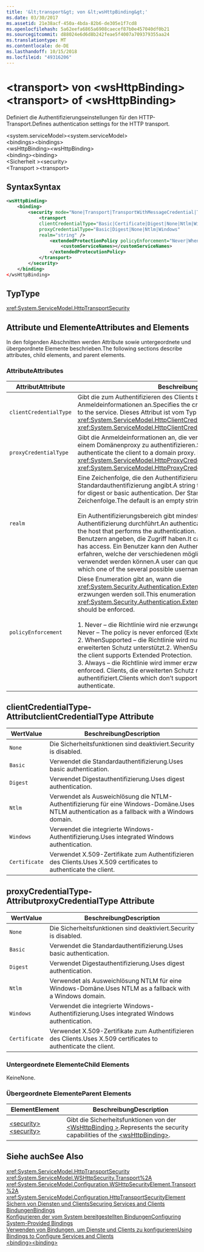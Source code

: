 ```yaml
---
title: '&lt;transport&gt; von &lt;wsHttpBinding&gt;'
ms.date: 03/30/2017
ms.assetid: 21e38acf-450a-4bda-82b6-de305e1f7cd8
ms.openlocfilehash: 5a62eefa6865a6908caecef87b0e457040df0b21
ms.sourcegitcommit: d88024e6d6d8b242feae5f4007a709379355aa24
ms.translationtype: MT
ms.contentlocale: de-DE
ms.lasthandoff: 10/15/2018
ms.locfileid: "49316206"
---
```

# <a name="lttransportgt-of-ltwshttpbindinggt"></a><span data-ttu-id="4deea-102">&lt;transport&gt; von &lt;wsHttpBinding&gt;</span><span class="sxs-lookup"><span data-stu-id="4deea-102">&lt;transport&gt; of &lt;wsHttpBinding&gt;</span></span>
<span data-ttu-id="4deea-103">Definiert die Authentifizierungseinstellungen für den HTTP-Transport.</span><span class="sxs-lookup"><span data-stu-id="4deea-103">Defines authentication settings for the HTTP transport.</span></span>  
  
 <span data-ttu-id="4deea-104">\<system.serviceModel></span><span class="sxs-lookup"><span data-stu-id="4deea-104">\<system.serviceModel></span></span>  
<span data-ttu-id="4deea-105">\<bindings></span><span class="sxs-lookup"><span data-stu-id="4deea-105">\<bindings></span></span>  
<span data-ttu-id="4deea-106">\<wsHttpBinding></span><span class="sxs-lookup"><span data-stu-id="4deea-106">\<wsHttpBinding></span></span>  
<span data-ttu-id="4deea-107">\<binding></span><span class="sxs-lookup"><span data-stu-id="4deea-107">\<binding></span></span>  
<span data-ttu-id="4deea-108">\<Sicherheit ></span><span class="sxs-lookup"><span data-stu-id="4deea-108">\<security></span></span>  
<span data-ttu-id="4deea-109">\<Transport ></span><span class="sxs-lookup"><span data-stu-id="4deea-109">\<transport></span></span>  
  
## <a name="syntax"></a><span data-ttu-id="4deea-110">Syntax</span><span class="sxs-lookup"><span data-stu-id="4deea-110">Syntax</span></span>  
  
```xml  
<wsHttpBinding>  
    <binding>  
        <security mode="None|Transport|TransportWithMessageCredential|TransportCredentialOnly">  
            <transport  
            clientCredentialType="Basic|Certificate|Digest|None|Ntlm|Windows"  
            proxyCredentialType="Basic|Digest|None|Ntlm|Windows"  
            realm="string" />  
                <extendedProtectionPolicy policyEnforcement="Never|WhenSupported|Always" protectionScenario="TransportSelected|TrustedProxy">  
                    <customServiceNames></customServiceNames>  
                </extendedProtecutionPolicy>  
            </transport>  
        </security>  
    </binding>  
</wsHttpBinding>  
```  
  
## <a name="type"></a><span data-ttu-id="4deea-111">Typ</span><span class="sxs-lookup"><span data-stu-id="4deea-111">Type</span></span>  
 <xref:System.ServiceModel.HttpTransportSecurity>  
  
## <a name="attributes-and-elements"></a><span data-ttu-id="4deea-112">Attribute und Elemente</span><span class="sxs-lookup"><span data-stu-id="4deea-112">Attributes and Elements</span></span>  
 <span data-ttu-id="4deea-113">In den folgenden Abschnitten werden Attribute sowie untergeordnete und übergeordnete Elemente beschrieben.</span><span class="sxs-lookup"><span data-stu-id="4deea-113">The following sections describe attributes, child elements, and parent elements.</span></span>  
  
### <a name="attributes"></a><span data-ttu-id="4deea-114">Attribute</span><span class="sxs-lookup"><span data-stu-id="4deea-114">Attributes</span></span>  
  
|<span data-ttu-id="4deea-115">Attribut</span><span class="sxs-lookup"><span data-stu-id="4deea-115">Attribute</span></span>|<span data-ttu-id="4deea-116">Beschreibung</span><span class="sxs-lookup"><span data-stu-id="4deea-116">Description</span></span>|  
|---------------|-----------------|  
|`clientCredentialType`|<span data-ttu-id="4deea-117">Gibt die zum Authentifizieren des Clients beim Dienst verwendeten Anmeldeinformationen an.</span><span class="sxs-lookup"><span data-stu-id="4deea-117">Specifies the credential used to authenticate the client to the service.</span></span> <span data-ttu-id="4deea-118">Dieses Attribut ist vom Typ <xref:System.ServiceModel.HttpClientCredentialType>.</span><span class="sxs-lookup"><span data-stu-id="4deea-118">This attribute is of type <xref:System.ServiceModel.HttpClientCredentialType>.</span></span>|  
|`proxyCredentialType`|<span data-ttu-id="4deea-119">Gibt die Anmeldeinformationen an, die verwendet werden, um den Client bei einem Domänenproxy zu authentifizieren.</span><span class="sxs-lookup"><span data-stu-id="4deea-119">Specifies the credential used to authenticate the client to a domain proxy.</span></span> <span data-ttu-id="4deea-120">Dieses Attribut ist vom Typ <xref:System.ServiceModel.HttpProxyCredentialType>.</span><span class="sxs-lookup"><span data-stu-id="4deea-120">This attribute is of type <xref:System.ServiceModel.HttpProxyCredentialType>.</span></span>|  
|`realm`|<span data-ttu-id="4deea-121">Eine Zeichenfolge, die den Authentifizierungsbereich für die Digest- oder Standardauthentifizierung angibt.</span><span class="sxs-lookup"><span data-stu-id="4deea-121">A string that specifies the authentication realm for digest or basic authentication.</span></span> <span data-ttu-id="4deea-122">Der Standardwert ist eine leere Zeichenfolge.</span><span class="sxs-lookup"><span data-stu-id="4deea-122">The default is an empty string.</span></span><br /><br /> <span data-ttu-id="4deea-123">Ein Authentifizierungsbereich gibt mindestens den Namen des Hosts an, der die Authentifizierung durchführt.</span><span class="sxs-lookup"><span data-stu-id="4deea-123">An authentication realm specifies at least the name of the host that performs the authentication.</span></span> <span data-ttu-id="4deea-124">Er kann auch eine Auflistung von Benutzern angeben, die Zugriff haben.</span><span class="sxs-lookup"><span data-stu-id="4deea-124">It can also specify a collection of users that has access.</span></span> <span data-ttu-id="4deea-125">Ein Benutzer kann den Authentifizierungsbereich abfragen, um zu erfahren, welche der verschiedenen möglichen Benutzernamen und Kennwörter verwendet werden können.</span><span class="sxs-lookup"><span data-stu-id="4deea-125">A user can query the authentication realm to ascertain which one of the several possible usernames and passwords can be used.</span></span>|  
|`policyEnforcement`|<span data-ttu-id="4deea-126">Diese Enumeration gibt an, wann die <xref:System.Security.Authentication.ExtendedProtection.ExtendedProtectionPolicy> erzwungen werden soll.</span><span class="sxs-lookup"><span data-stu-id="4deea-126">This enumeration specifies when the <xref:System.Security.Authentication.ExtendedProtection.ExtendedProtectionPolicy> should be enforced.</span></span><br /><br /> <span data-ttu-id="4deea-127">1.  Never – die Richtlinie wird nie erzwungen (erweiterter Schutz ist deaktiviert).</span><span class="sxs-lookup"><span data-stu-id="4deea-127">1.  Never – The policy is never enforced (Extended Protection is disabled).</span></span><br /><span data-ttu-id="4deea-128">2.  WhenSupported – die Richtlinie wird nur erzwungen, wenn der Client erweiterten Schutz unterstützt.</span><span class="sxs-lookup"><span data-stu-id="4deea-128">2.  WhenSupported – The policy is enforced only if the client supports Extended Protection.</span></span><br /><span data-ttu-id="4deea-129">3.  Always – die Richtlinie wird immer erzwungen.</span><span class="sxs-lookup"><span data-stu-id="4deea-129">3.  Always – The policy is always enforced.</span></span> <span data-ttu-id="4deea-130">Clients, die erweiterten Schutz nicht unterstützen, werden nicht authentifiziert.</span><span class="sxs-lookup"><span data-stu-id="4deea-130">Clients which don’t support Extended Protection will fail to authenticate.</span></span>|  
  
## <a name="clientcredentialtype-attribute"></a><span data-ttu-id="4deea-131">clientCredentialType-Attribut</span><span class="sxs-lookup"><span data-stu-id="4deea-131">clientCredentialType Attribute</span></span>  
  
|<span data-ttu-id="4deea-132">Wert</span><span class="sxs-lookup"><span data-stu-id="4deea-132">Value</span></span>|<span data-ttu-id="4deea-133">Beschreibung</span><span class="sxs-lookup"><span data-stu-id="4deea-133">Description</span></span>|  
|-----------|-----------------|  
|`None`|<span data-ttu-id="4deea-134">Die Sicherheitsfunktionen sind deaktiviert.</span><span class="sxs-lookup"><span data-stu-id="4deea-134">Security is disabled.</span></span>|  
|`Basic`|<span data-ttu-id="4deea-135">Verwendet die Standardauthentifizierung.</span><span class="sxs-lookup"><span data-stu-id="4deea-135">Uses basic authentication.</span></span>|  
|`Digest`|<span data-ttu-id="4deea-136">Verwendet Digestauthentifizierung.</span><span class="sxs-lookup"><span data-stu-id="4deea-136">Uses digest authentication.</span></span>|  
|`Ntlm`|<span data-ttu-id="4deea-137">Verwendet als Ausweichlösung die NTLM-Authentifizierung für eine Windows-Domäne.</span><span class="sxs-lookup"><span data-stu-id="4deea-137">Uses NTLM authentication as a fallback with a Windows domain.</span></span>|  
|`Windows`|<span data-ttu-id="4deea-138">Verwendet die integrierte Windows-Authentifizierung.</span><span class="sxs-lookup"><span data-stu-id="4deea-138">Uses integrated Windows authentication.</span></span>|  
|`Certificate`|<span data-ttu-id="4deea-139">Verwendet X.509-Zertifikate zum Authentifizieren des Clients.</span><span class="sxs-lookup"><span data-stu-id="4deea-139">Uses X.509 certificates to authenticate the client.</span></span>|  
  
## <a name="proxycredentialtype-attribute"></a><span data-ttu-id="4deea-140">proxyCredentialType-Attribut</span><span class="sxs-lookup"><span data-stu-id="4deea-140">proxyCredentialType Attribute</span></span>  
  
|<span data-ttu-id="4deea-141">Wert</span><span class="sxs-lookup"><span data-stu-id="4deea-141">Value</span></span>|<span data-ttu-id="4deea-142">Beschreibung</span><span class="sxs-lookup"><span data-stu-id="4deea-142">Description</span></span>|  
|-----------|-----------------|  
|`None`|<span data-ttu-id="4deea-143">Die Sicherheitsfunktionen sind deaktiviert.</span><span class="sxs-lookup"><span data-stu-id="4deea-143">Security is disabled.</span></span>|  
|`Basic`|<span data-ttu-id="4deea-144">Verwendet die Standardauthentifizierung.</span><span class="sxs-lookup"><span data-stu-id="4deea-144">Uses basic authentication.</span></span>|  
|`Digest`|<span data-ttu-id="4deea-145">Verwendet Digestauthentifizierung.</span><span class="sxs-lookup"><span data-stu-id="4deea-145">Uses digest authentication.</span></span>|  
|`Ntlm`|<span data-ttu-id="4deea-146">Verwendet als Ausweichlösung NTLM für eine Windows-Domäne.</span><span class="sxs-lookup"><span data-stu-id="4deea-146">Uses NTLM as a fallback with a Windows domain.</span></span>|  
|`Windows`|<span data-ttu-id="4deea-147">Verwendet die integrierte Windows-Authentifizierung.</span><span class="sxs-lookup"><span data-stu-id="4deea-147">Uses integrated Windows authentication.</span></span>|  
|`Certificate`|<span data-ttu-id="4deea-148">Verwendet X.509-Zertifikate zum Authentifizieren des Clients.</span><span class="sxs-lookup"><span data-stu-id="4deea-148">Uses X.509 certificates to authenticate the client.</span></span>|  
  
### <a name="child-elements"></a><span data-ttu-id="4deea-149">Untergeordnete Elemente</span><span class="sxs-lookup"><span data-stu-id="4deea-149">Child Elements</span></span>  
 <span data-ttu-id="4deea-150">Keine</span><span class="sxs-lookup"><span data-stu-id="4deea-150">None.</span></span>  
  
### <a name="parent-elements"></a><span data-ttu-id="4deea-151">Übergeordnete Elemente</span><span class="sxs-lookup"><span data-stu-id="4deea-151">Parent Elements</span></span>  
  
|<span data-ttu-id="4deea-152">Element</span><span class="sxs-lookup"><span data-stu-id="4deea-152">Element</span></span>|<span data-ttu-id="4deea-153">Beschreibung</span><span class="sxs-lookup"><span data-stu-id="4deea-153">Description</span></span>|  
|-------------|-----------------|  
|[<span data-ttu-id="4deea-154">\<security></span><span class="sxs-lookup"><span data-stu-id="4deea-154">\<security></span></span>](../../../../../docs/framework/configure-apps/file-schema/wcf/security-of-wshttpbinding.md)|<span data-ttu-id="4deea-155">Gibt die Sicherheitsfunktionen von der [ \<WsHttpBinding >](../../../../../docs/framework/configure-apps/file-schema/wcf/wshttpbinding.md).</span><span class="sxs-lookup"><span data-stu-id="4deea-155">Represents the security capabilities of the [\<wsHttpBinding>](../../../../../docs/framework/configure-apps/file-schema/wcf/wshttpbinding.md).</span></span>|  
  
## <a name="see-also"></a><span data-ttu-id="4deea-156">Siehe auch</span><span class="sxs-lookup"><span data-stu-id="4deea-156">See Also</span></span>  
 <xref:System.ServiceModel.HttpTransportSecurity>  
 <xref:System.ServiceModel.WSHttpSecurity.Transport%2A>  
 <xref:System.ServiceModel.Configuration.WSHttpSecurityElement.Transport%2A>  
 <xref:System.ServiceModel.Configuration.HttpTransportSecurityElement>  
 [<span data-ttu-id="4deea-157">Sichern von Diensten und Clients</span><span class="sxs-lookup"><span data-stu-id="4deea-157">Securing Services and Clients</span></span>](../../../../../docs/framework/wcf/feature-details/securing-services-and-clients.md)  
 [<span data-ttu-id="4deea-158">Bindungen</span><span class="sxs-lookup"><span data-stu-id="4deea-158">Bindings</span></span>](../../../../../docs/framework/wcf/bindings.md)  
 [<span data-ttu-id="4deea-159">Konfigurieren der vom System bereitgestellten Bindungen</span><span class="sxs-lookup"><span data-stu-id="4deea-159">Configuring System-Provided Bindings</span></span>](../../../../../docs/framework/wcf/feature-details/configuring-system-provided-bindings.md)  
 [<span data-ttu-id="4deea-160">Verwenden von Bindungen, um Dienste und Clients zu konfigurieren</span><span class="sxs-lookup"><span data-stu-id="4deea-160">Using Bindings to Configure Services and Clients</span></span>](../../../../../docs/framework/wcf/using-bindings-to-configure-services-and-clients.md)  
 [<span data-ttu-id="4deea-161">\<binding></span><span class="sxs-lookup"><span data-stu-id="4deea-161">\<binding></span></span>](../../../../../docs/framework/misc/binding.md)

